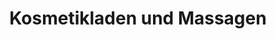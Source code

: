 ---
title: "Kosmetikladen und Massagen"
url: /ducherow/kosmetikladen-und-massagen/
shop: Kosmetik
---